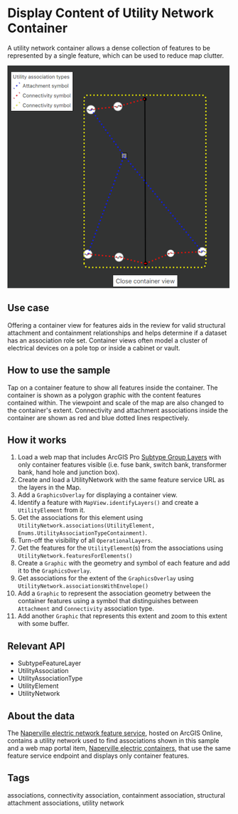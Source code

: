 # Display Content of Utility Network Container

A utility network container allows a dense collection of features to be represented by a single feature, which can be used to reduce map clutter.

![](screenshot.png)

## Use case

Offering a container view for features aids in the review for valid structural attachment and containment relationships and helps determine if a dataset has an association role set. Container views often model a cluster of electrical devices on a pole top or inside a cabinet or vault.

## How to use the sample

Tap on a container feature to show all features inside the container. The container is shown as a polygon graphic with the content features contained within. The viewpoint and scale of the map are also changed to the container's extent. Connectivity and attachment associations inside the container are shown as red and blue dotted lines respectively.

## How it works

1. Load a web map that includes ArcGIS Pro [Subtype Group Layers](https://pro.arcgis.com/en/pro-app/latest/help/mapping/layer-properties/subtype-layers.htm) with only container features visible (i.e. fuse bank, switch bank, transformer bank, hand hole and junction box).
2. Create and load a UtilityNetwork with the same feature service URL as the layers in the Map.
3. Add a `GraphicsOverlay` for displaying a container view.
4. Identify a feature with `MapView.identifyLayers()` and create a `UtilityElement` from it.
5. Get the associations for this element using `UtilityNetwork.associations(UtilityElement, Enums.UtilityAssociationTypeContainment)`.
6. Turn-off the visibility of all `OperationalLayers`.
7. Get the features for the `UtilityElement`(s) from the associations using `UtilityNetwork.featuresForElements()`
8. Create a `Graphic` with the geometry and symbol of each feature and add it to the `GraphicsOverlay`.
9. Get associations for the extent of the `GraphicsOverlay` using `UtilityNetwork.associationsWithEnvelope()`
10. Add a `Graphic` to represent the association geometry between the container features using a symbol that distinguishes between `Attachment` and `Connectivity` association type.
11. Add another `Graphic` that represents this extent and zoom to this extent with some buffer.

## Relevant API

* SubtypeFeatureLayer
* UtilityAssociation
* UtilityAssociationType
* UtilityElement
* UtilityNetwork

## About the data

The [Naperville electric network feature service](https://sampleserver7.arcgisonline.com/server/rest/services/UtilityNetwork/NapervilleElectric/FeatureServer), hosted on ArcGIS Online, contains a utility network used to find associations shown in this sample and a web map portal item, [Naperville electric containers](https://sampleserver7.arcgisonline.com/portal/home/item.html?id=813eda749a9444e4a9d833a4db19e1c8), that use the same feature service endpoint and displays only container features.

## Tags

associations, connectivity association, containment association, structural attachment associations, utility network

